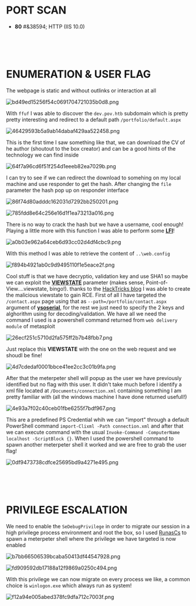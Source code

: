 # PORT SCAN
* **80** #&38594; HTTP (IIS 10.0)

<br><br><br>

# ENUMERATION & USER FLAG
The webpage is static and without outlinks or interaction at all

![bd49ed15256f54c0691704721035b0d8.png](img/bd49ed15256f54c0691704721035b0d8.png)

With `ffuf` I was able to discover the `dev.pov.htb` subdomain which is pretty pretty interesting and redirect to a default path `/portfolio/default.aspx`

![46429593b5a9ab14dabaf429aa522458.png](img/46429593b5a9ab14dabaf429aa522458.png)

This is the first time I saw something like that, we can download the CV of he author (shoutout to the box creator) and can be a good hints of the technology we can find inside

![64f7a96cd6f51f254d1eeeb82ea7029b.png](img/64f7a96cd6f51f254d1eeeb82ea7029b.png)

I can try to see if we can redirect the download to somehing on my local machine and use responder to get the hash. After changing the `file` parameter the hash pop up on responder interface 

![86f74d80adddc162031d7292bb250201.png](img/86f74d80adddc162031d7292bb250201.png)

![785fdd8e64c256e16d1f1ea73213a016.png](img/785fdd8e64c256e16d1f1ea73213a016.png)

There is no way to crack the hash but we have a username, cool enough! Playing a little more with this function I was able to perform some **<u>LFI</u>**!

![a0b03e962a64ceb6d93cc02d4df4cbc9.png](img/a0b03e962a64ceb6d93cc02d4df4cbc9.png)

With this method I was able to retrieve the content of `..\web.config`

![f894b4921ab0c9d9495110f1e5eace2f.png](img/f894b4921ab0c9d9495110f1e5eace2f.png)

Cool stuff is that we have decryptio, validation key and use SHA1 so maybe we can exploit the **<u>VIEWSTATE</u>** parameter (makes sense, Point-of-View....viewstate, bingo!). thanks to the [HackTricks blog](https://book.hacktricks.xyz/pentesting-web/deserialization/exploiting-__viewstate-knowing-the-secret) I was able to create the malicious viewstate to gain RCE. First of all I have targeted the `/contact.aspx` page using that as `--path=/portfolio/contact.aspx` argument of **<u>ysoserial</u>**, for the rest we just need to specify the 2 keys and alghorithm using for decoding/validation. We have all we need the command I used is a powershell command returned from `web delivery module` of metasploit

![26ecf251c5710d2fa575ff2b7b48fbb7.png](img/26ecf251c5710d2fa575ff2b7b48fbb7.png)

Just replace this **VIEWSTATE** with the one on the web request and we shoudl be fine!

![4d7cdedaf0001bbce41ee2cc3c01b9fa.png](img/4d7cdedaf0001bbce41ee2cc3c01b9fa.png)

After that the meterpeter shell will popup as the user we have previously identified but no flag with this user. It didn't take much before I identify a xml file located at `/Documents/connection.xml` containing something I am pretty familiar with (all the windows machine I have done returned usefull!)

![4e93a7f02c40ceb01fbe6255f7bdf967.png](img/4e93a7f02c40ceb01fbe6255f7bdf967.png)

This are a predefined PS Credential whih we can "import" through a default PowerShell command `import-Clixml -Path connection.xml` and after that we can execute command with the usual `Invoke-Command -ComputerName localhost -ScriptBlock {}`. When I used the powershell command to spawn another meterpeter shell it worked and we are free to grab the user flag!

![0df9473738cdfce25695bd9a4271e495.png](img/0df9473738cdfce25695bd9a4271e495.png)


<br><br><br>

# PRIVILEGE ESCALATION

We need to enable the `SeDebugPrivilege` in order to migrate our session in a high privilege process environment and root the box, so I used [RunasCs](https://github.com/antonioCoco/RunasCs/releases) to spawn a meterpeter shell where the privilege we have targeted is now enabled

![b7bb66506539bcaba50413df44547928.png](img/b7bb66506539bcaba50413df44547928.png)

![fd909592db17188a12f9869a0250c494.png](img/fd909592db17188a12f9869a0250c494.png)

With this privilege we can now migrate on every process we like, a common choice is `winlogon.exe` which always run as system! 

![f12a94e005abed378fc9dfa712c7003f.png](img/f12a94e005abed378fc9dfa712c7003f.png)




